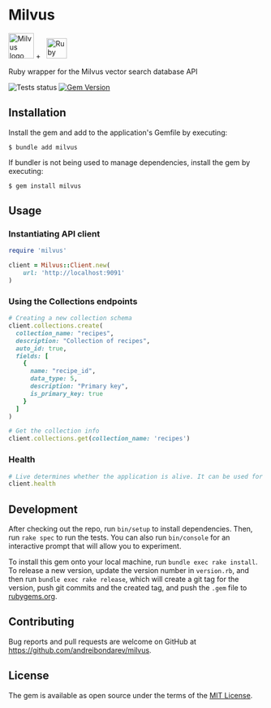 # Milvus

<p>
    <img alt='Milvus logo' src='https://res.cloudinary.com/crunchbase-production/image/upload/c_lpad,f_auto,q_auto:eco,dpr_1/cqpyxcuzl6gwqjjwzamt' height='50' />
    +&nbsp;&nbsp;
    <img alt='Ruby logo' src='https://user-images.githubusercontent.com/541665/230231593-43861278-4550-421d-a543-fd3553aac4f6.png' height='40' />
</p>

Ruby wrapper for the Milvus vector search database API

![Tests status](https://github.com/andreibondarev/milvus/actions/workflows/ci.yml/badge.svg) [![Gem Version](https://badge.fury.io/rb/milvus.svg)](https://badge.fury.io/rb/milvus)

## Installation

Install the gem and add to the application's Gemfile by executing:

    $ bundle add milvus

If bundler is not being used to manage dependencies, install the gem by executing:

    $ gem install milvus

## Usage

### Instantiating API client

```ruby
require 'milvus'

client = Milvus::Client.new(
    url: 'http://localhost:9091'
)
```

### Using the Collections endpoints

```ruby
# Creating a new collection schema
client.collections.create(
  collection_name: "recipes",
  description: "Collection of recipes",
  auto_id: true,
  fields: [
    {
      name: "recipe_id",
      data_type: 5,
      description: "Primary key",
      is_primary_key: true
    }
  ]
)
```
```ruby
# Get the collection info
client.collections.get(collection_name: 'recipes')
```

### Health
```ruby
# Live determines whether the application is alive. It can be used for Kubernetes liveness probe.
client.health
```

## Development

After checking out the repo, run `bin/setup` to install dependencies. Then, run `rake spec` to run the tests. You can also run `bin/console` for an interactive prompt that will allow you to experiment.

To install this gem onto your local machine, run `bundle exec rake install`. To release a new version, update the version number in `version.rb`, and then run `bundle exec rake release`, which will create a git tag for the version, push git commits and the created tag, and push the `.gem` file to [rubygems.org](https://rubygems.org).

## Contributing

Bug reports and pull requests are welcome on GitHub at https://github.com/andreibondarev/milvus.

## License

The gem is available as open source under the terms of the [MIT License](https://opensource.org/licenses/MIT).
